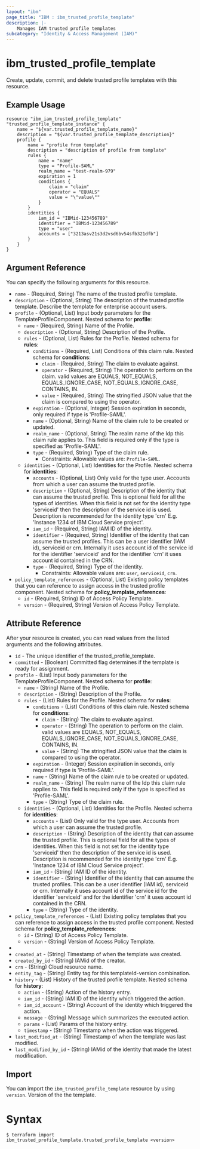 ```yaml
---
layout: "ibm"
page_title: "IBM : ibm_trusted_profile_template"
description: |-
	Manages IAM trusted profile templates
subcategory: "Identity & Access Management (IAM)"
---
```


# ibm_trusted_profile_template

Create, update, commit, and delete trusted profile templates with this resource.

## Example Usage

```hcl
resource "ibm_iam_trusted_profile_template" "trusted_profile_template_instance" {
	name = "${var.trusted_profile_template_name}"
	description = "${var.trusted_profile_template_description}"
	profile {
		name = "profile from template"
		description = "description of profile from template"
		rules {
			name = "name"
			type = "Profile-SAML"
			realm_name = "test-realm-979"
			expiration = 1
			conditions {
				claim = "claim"
				operator = "EQUALS"
				value = "\"value\""
			}
		}
		identities {
			iam_id = "IBMid-123456789"
			identifier = "IBMid-123456789"
			type = "user"
			accounts = ["3213asv21s3d2vsd6bv54sfb321dfb"]
		}
	}
}
```

## Argument Reference

You can specify the following arguments for this resource.

* `name` - (Required, String) The name of the trusted profile template.
* `description` - (Optional, String) The description of the trusted profile template. Describe the template for enterprise account users.
* `profile` - (Optional, List) Input body parameters for the TemplateProfileComponent.
Nested schema for **profile**:
	* `name` - (Required, String) Name of the Profile.
	* `description` - (Optional, String) Description of the Profile.
	* `rules` - (Optional, List) Rules for the Profile.
	Nested schema for **rules**:
		* `conditions` - (Required, List) Conditions of this claim rule.
		Nested schema for **conditions**:
			* `claim` - (Required, String) The claim to evaluate against.
			* `operator` - (Required, String) The operation to perform on the claim. valid values are EQUALS, NOT_EQUALS, EQUALS_IGNORE_CASE, NOT_EQUALS_IGNORE_CASE, CONTAINS, IN.
			* `value` - (Required, String) The stringified JSON value that the claim is compared to using the operator.
		* `expiration` - (Optional, Integer) Session expiration in seconds, only required if type is 'Profile-SAML'.
		* `name` - (Optional, String) Name of the claim rule to be created or updated.
		* `realm_name` - (Optional, String) The realm name of the Idp this claim rule applies to. This field is required only if the type is specified as 'Profile-SAML'.
		* `type` - (Required, String) Type of the claim rule.
		  * Constraints: Allowable values are: `Profile-SAML`.
	* `identities` - (Optional, List) Identities for the Profile.
	  Nested schema for **identities**:
		* `accounts` - (Optional, List) Only valid for the type user. Accounts from which a user can assume the trusted profile.
		* `description` - (Optional, String) Description of the identity that can assume the trusted profile. This is optional field for all the types of identities. When this field is not set for the identity type 'serviceid' then the description of the service id is used. Description is recommended for the identity type 'crn' E.g. 'Instance 1234 of IBM Cloud Service project'.
		* `iam_id` - (Required, String) IAM ID of the identity.
		* `identifier` - (Required, String) Identifier of the identity that can assume the trusted profiles. This can be a user identifier (IAM id), serviceid or crn. Internally it uses account id of the service id for the identifier 'serviceid' and for the identifier 'crn' it uses account id contained in the CRN.
		* `type` - (Required, String) Type of the identity.
			* Constraints: Allowable values are: `user`, `serviceid`, `crn`.
* `policy_template_references` - (Optional, List) Existing policy templates that you can reference to assign access in the trusted profile component.
  Nested schema for **policy_template_references**:
	* `id` - (Required, String) ID of Access Policy Template.
	* `version` - (Required, String) Version of Access Policy Template.


## Attribute Reference

After your resource is created, you can read values from the listed arguments and the following attributes.

* `id` - The unique identifier of the trusted_profile_template.
* `committed` - (Boolean) Committed flag determines if the template is ready for assignment.
* `profile` - (List) Input body parameters for the TemplateProfileComponent.
  Nested schema for **profile**:
	* `name` - (String) Name of the Profile.
	* `description` - (String) Description of the Profile.
	* `rules` - (List) Rules for the Profile.
	  Nested schema for **rules**:
		* `conditions` - (List) Conditions of this claim rule.
		  Nested schema for **conditions**:
			* `claim` - (String) The claim to evaluate against.
			* `operator` - (String) The operation to perform on the claim. valid values are EQUALS, NOT_EQUALS, EQUALS_IGNORE_CASE, NOT_EQUALS_IGNORE_CASE, CONTAINS, IN.
			* `value` - (String) The stringified JSON value that the claim is compared to using the operator.
		* `expiration` - (Integer) Session expiration in seconds, only required if type is 'Profile-SAML'.
		* `name` - (String) Name of the claim rule to be created or updated.
		* `realm_name` - (String) The realm name of the Idp this claim rule applies to. This field is required only if the type is specified as 'Profile-SAML'.
		* `type` - (String) Type of the claim rule.
	* `identities` - (Optional, List) Identities for the Profile.
	  Nested schema for **identities**:
		* `accounts` - (List) Only valid for the type user. Accounts from which a user can assume the trusted profile.
		* `description` - (String) Description of the identity that can assume the trusted profile. This is optional field for all the types of identities. When this field is not set for the identity type 'serviceid' then the description of the service id is used. Description is recommended for the identity type 'crn' E.g. 'Instance 1234 of IBM Cloud Service project'.
		* `iam_id` - (String) IAM ID of the identity.
		* `identifier` - (String) Identifier of the identity that can assume the trusted profiles. This can be a user identifier (IAM id), serviceid or crn. Internally it uses account id of the service id for the identifier 'serviceid' and for the identifier 'crn' it uses account id contained in the CRN.
		* `type` - (String) Type of the identity.
* `policy_template_references` - (List) Existing policy templates that you can reference to assign access in the trusted profile component.
  Nested schema for **policy_template_references**:
	* `id` - (String) ID of Access Policy Template.
	* `version` - (String) Version of Access Policy Template.
* 
* `created_at` - (String) Timestamp of when the template was created.
* `created_by_id` - (String) IAMid of the creator.
* `crn` - (String) Cloud resource name.
* `entity_tag` - (String) Entity tag for this templateId-version combination.
* `history` - (List) History of the trusted profile template.
Nested schema for **history**:
	* `action` - (String) Action of the history entry.
	* `iam_id` - (String) IAM ID of the identity which triggered the action.
	* `iam_id_account` - (String) Account of the identity which triggered the action.
	* `message` - (String) Message which summarizes the executed action.
	* `params` - (List) Params of the history entry.
	* `timestamp` - (String) Timestamp when the action was triggered.
* `last_modified_at` - (String) Timestamp of when the template was last modified.
* `last_modified_by_id` - (String) IAMid of the identity that made the latest modification.


## Import

You can import the `ibm_trusted_profile_template` resource by using `version`. Version of the the template.

# Syntax
```
$ terraform import ibm_trusted_profile_template.trusted_profile_template <version>
```
